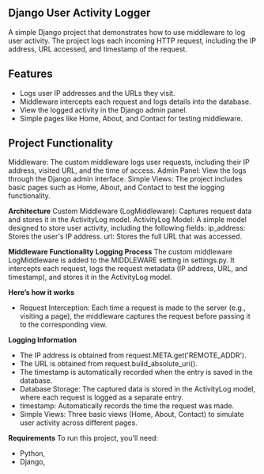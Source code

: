 ## **Django User Activity Logger**
A simple Django project that demonstrates how to use middleware to log user activity. The project logs each incoming HTTP request, including the IP address, URL accessed, and timestamp of the request.


## **Features**
* Logs user IP addresses and the URLs they visit.
* Middleware intercepts each request and logs details into the database.
* View the logged activity in the Django admin panel.
* Simple pages like Home, About, and Contact for testing middleware.


## **Project Functionality**
Middleware: The custom middleware logs user requests, including their IP address, visited URL, and the time of access.
Admin Panel: View the logs through the Django admin interface.
Simple Views: The project includes basic pages such as Home, About, and Contact to test the logging functionality.


**Architecture**
Custom Middleware (LogMiddleware): Captures request data and stores it in the ActivityLog model.
ActivityLog Model: A simple model designed to store user activity, including the following fields:
ip_address: Stores the user's IP address.
url: Stores the full URL that was accessed.


**Middleware Functionality**
**Logging Process**
The custom middleware LogMiddleware is added to the MIDDLEWARE setting in settings.py. It intercepts each request, logs the request metadata (IP address, URL, and timestamp), and stores it in the ActivityLog model.


**Here’s how it works**
* Request Interception: Each time a request is made to the server (e.g., visiting a page), the middleware captures the request before passing it to the corresponding view.


**Logging Information**
* The IP address is obtained from request.META.get('REMOTE_ADDR').
* The URL is obtained from request.build_absolute_uri().
* The timestamp is automatically recorded when the entry is saved in the database.
* Database Storage: The captured data is stored in the ActivityLog model, where each request is logged as a separate entry.
* timestamp: Automatically records the time the request was made.
* Simple Views: Three basic views (Home, About, Contact) to simulate user activity across different pages.

**Requirements**
To run this project, you'll need:
* Python,
* Django,

